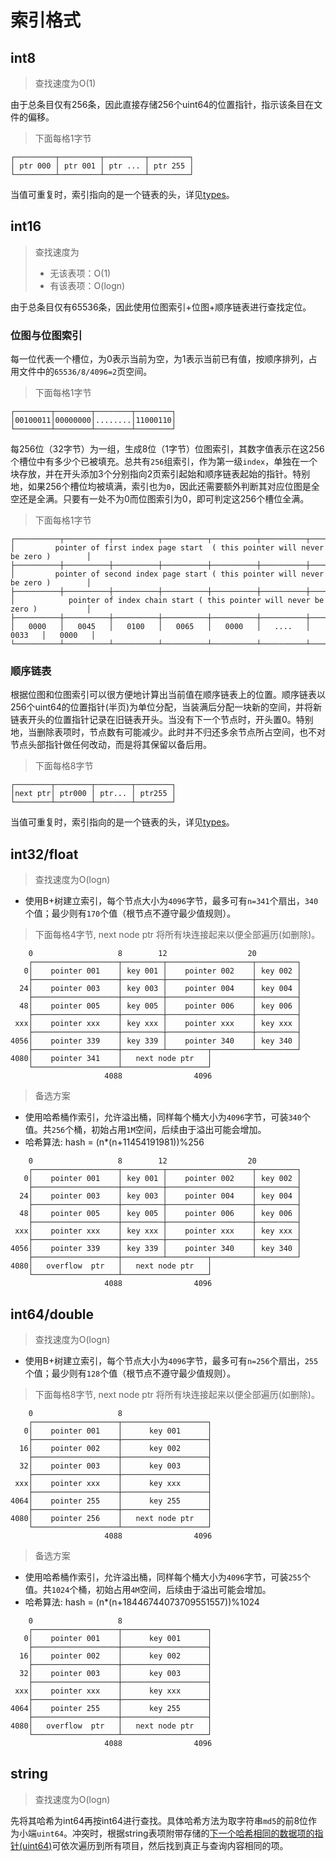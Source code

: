 # 索引格式
## int8
> 查找速度为O(1)

由于总条目仅有256条，因此直接存储256个uint64的位置指针，指示该条目在文件的偏移。

> 下面每格1字节
```
┌─────────┬─────────┬─────────┬─────────┐
│ ptr 000 │ ptr 001 │ ptr ... │ ptr 255 │
└─────────┴─────────┴─────────┴─────────┘
```
当值可重复时，索引指向的是一个链表的头，详见[types](/api/types.md#数字)。
## int16
> 查找速度为
> - 无该表项：O(1)
> - 有该表项：O(logn)

由于总条目仅有65536条，因此使用位图索引+位图+顺序链表进行查找定位。
### 位图与位图索引
每一位代表一个槽位，为0表示当前为空，为1表示当前已有值，按顺序排列，占用文件中的`65536/8/4096=2`页空间。
> 下面每格1字节
```
┌────────┬────────┬────────┬────────┐
│00100011│00000000│........│11000110│
└────────┴────────┴────────┴────────┘
```
每256位（32字节）为一组，生成8位（1字节）位图索引，其数字值表示在这256个槽位中有多少个已被填充。总共有`256`组索引，作为第一级`index`，单独在一个块存放，并在开头添加3个分别指向2页索引起始和顺序链表起始的指针。特别地，如果256个槽位均被填满，索引也为`0`，因此还需要额外判断其对应位图是全空还是全满。只要有一处不为0而位图索引为0，即可判定这256个槽位全满。
> 下面每格1字节
```
┌──────────┬──────────┬──────────┬──────────┬──────────┬──────────┬──────────┬──────────┐
│         pointer of first index page start  ( this pointer will never be zero )        │
├──────────┼──────────┼──────────┼──────────┼──────────┼──────────┼──────────┼──────────┤
│         pointer of second index page start ( this pointer will never be zero )        │
├──────────┼──────────┼──────────┼──────────┼──────────┼──────────┼──────────┼──────────┤
│            pointer of index chain start ( this pointer will never be zero )           │
├──────────┼──────────┼──────────┼──────────┼──────────┼──────────┼──────────┼──────────┤
│   0000   │   0045   │   0100   │   0065   │   0000   │   ....   │   0033   │   0000   │
└──────────┴──────────┴──────────┴──────────┴──────────┴──────────┴──────────┴──────────┘
```
### 顺序链表
根据位图和位图索引可以很方便地计算出当前值在顺序链表上的位置。顺序链表以256个uint64的位置指针(半页)为单位分配，当装满后分配一块新的空间，并将新链表开头的位置指针记录在旧链表开头。当没有下一个节点时，开头置0。特别地，当删除表项时，节点数有可能减少。此时并不归还多余节点所占空间，也不对节点头部指针做任何改动，而是将其保留以备后用。
> 下面每格8字节
```
┌────────┬────────┬────────┬────────┐
│next ptr│ ptr000 │ ptr... │ ptr255 │
└────────┴────────┴────────┴────────┘
```
当值可重复时，索引指向的是一个链表的头，详见[types](/api/types.md#数字)。
## int32/float
> 查找速度为O(logn)

- 使用B+树建立索引，每个节点大小为`4096`字节，最多可有`n=341`个扇出，`340`个值；最少则有`170`个值（根节点不遵守最少值规则）。
> 下面每格4字节, next node ptr 将所有块连接起来以便全部遍历(如删除)。
```
    0                   8        12                  20
    ┌───────────────────┬─────────┬───────────────────┬─────────┐
   0│    pointer 001    │ key 001 │    pointer 002    │ key 002 │
    ├───────────────────┼─────────┼───────────────────┼─────────┤
  24│    pointer 003    │ key 003 │    pointer 004    │ key 004 │
    ├───────────────────┼─────────┼───────────────────┼─────────┤
  48│    pointer 005    │ key 005 │    pointer 006    │ key 006 │
    ├───────────────────┼─────────┼───────────────────┼─────────┤
 xxx│    pointer xxx    │ key xxx │    pointer xxx    │ key xxx │
    ├───────────────────┼─────────┼───────────────────┼─────────┤
4056│    pointer 339    │ key 339 │    pointer 340    │ key 340 │
    ├───────────────────┼─────────┴─────────┬─────────┴─────────┘
4080│    pointer 341    │   next node ptr   │
    └───────────────────┴───────────────────┘
                     4088                4096
```
> 备选方案

- 使用哈希桶作索引，允许溢出桶，同样每个桶大小为`4096`字节，可装`340`个值。共`256`个桶，初始占用`1M`空间，后续由于溢出可能会增加。
- 哈希算法: hash = (n*(n+11454191981))%256
```
    0                   8        12                  20
    ┌───────────────────┬─────────┬───────────────────┬─────────┐
   0│    pointer 001    │ key 001 │    pointer 002    │ key 002 │
    ├───────────────────┼─────────┼───────────────────┼─────────┤
  24│    pointer 003    │ key 003 │    pointer 004    │ key 004 │
    ├───────────────────┼─────────┼───────────────────┼─────────┤
  48│    pointer 005    │ key 005 │    pointer 006    │ key 006 │
    ├───────────────────┼─────────┼───────────────────┼─────────┤
 xxx│    pointer xxx    │ key xxx │    pointer xxx    │ key xxx │
    ├───────────────────┼─────────┼───────────────────┼─────────┤
4056│    pointer 339    │ key 339 │    pointer 340    │ key 340 │
    ├───────────────────┼─────────┴─────────┬─────────┴─────────┘
4080│   overflow  ptr   │   next node ptr   │
    └───────────────────┴───────────────────┘
                     4088                4096
```
## int64/double
> 查找速度为O(logn)

- 使用B+树建立索引，每个节点大小为`4096`字节，最多可有`n=256`个扇出，`255`个值；最少则有`128`个值（根节点不遵守最少值规则）。
> 下面每格8字节, next node ptr 将所有块连接起来以便全部遍历(如删除)。
```
    0                   8
    ┌───────────────────┬───────────────────┐
   0│    pointer 001    │      key 001      │
    ├───────────────────┼───────────────────┤
  16│    pointer 002    │      key 002      │
    ├───────────────────┼───────────────────┤
  32│    pointer 003    │      key 003      │
    ├───────────────────┼───────────────────┤
 xxx│    pointer xxx    │      key xxx      │
    ├───────────────────┼───────────────────┤
4064│    pointer 255    │      key 255      │
    ├───────────────────┼───────────────────┤
4080│    pointer 256    │   next node ptr   │
    └───────────────────┴───────────────────┘
                     4088                4096
```
> 备选方案

- 使用哈希桶作索引，允许溢出桶，同样每个桶大小为`4096`字节，可装`255`个值。共`1024`个桶，初始占用`4M`空间，后续由于溢出可能会增加。
- 哈希算法: hash = (n*(n+18446744073709551557))%1024
```
    0                   8
    ┌───────────────────┬───────────────────┐
   0│    pointer 001    │      key 001      │
    ├───────────────────┼───────────────────┤
  16│    pointer 002    │      key 002      │
    ├───────────────────┼───────────────────┤
  32│    pointer 003    │      key 003      │
    ├───────────────────┼───────────────────┤
 xxx│    pointer xxx    │      key xxx      │
    ├───────────────────┼───────────────────┤
4064│    pointer 255    │      key 255      │
    ├───────────────────┼───────────────────┤
4080│   overflow  ptr   │   next node ptr   │
    └───────────────────┴───────────────────┘
                     4088                4096
```
## string
> 查找速度为O(logn)

先将其哈希为int64再按int64进行查找。具体哈希方法为取字符串`md5`的前8位作为小端`uint64`。冲突时，根据string表项附带存储的[下一个哈希相同的数据项的指针(uint64)](/api/types.md#字符串)可依次遍历到所有项目，然后找到真正与查询内容相同的项。
